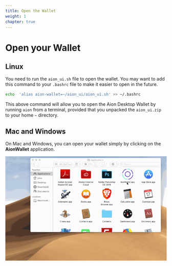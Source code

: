 ```yaml
---
title: Open the Wallet
weight: 1
chapter: true
---
```


# Open your Wallet

## Linux

You need to run the `aion_ui.sh` file to open the wallet. You may want to add this command to your `.bashrc` file to make it easier to open in the future.

```bash
echo  'alias aion-wallet=~/aion_ui/aion_ui.sh' >> ~/.bashrc
```

This above command will allow you to open the Aion Desktop Wallet by running `aion` from a terminal, provided that you unpacked the `aion_ui.zip` to your home `~` directory.

## Mac and Windows

On Mac and Windows, you can open your wallet simply by clicking on the **AionWallet** application.

![Aion Desktop Wallet Homescreen](images/mac-open-wallet.gif)